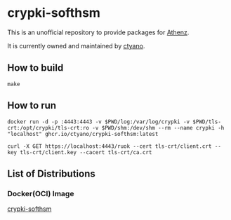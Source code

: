 # crypki-softhsm

This is an unofficial repository to provide packages for [Athenz](https://www.athenz.io).

It is currently owned and maintained by [ctyano](https://github.com/ctyano).

## How to build

```
make
```

## How to run

```
docker run -d -p :4443:4443 -v $PWD/log:/var/log/crypki -v $PWD/tls-crt:/opt/crypki/tls-crt:ro -v $PWD/shm:/dev/shm --rm --name crypki -h "localhost" ghcr.io/ctyano/crypki-softhsm:latest
```

```
curl -X GET https://localhost:4443/ruok --cert tls-crt/client.crt --key tls-crt/client.key --cacert tls-crt/ca.crt 
```

## List of Distributions

### Docker(OCI) Image

[crypki-softhsm](https://github.com/users/ctyano/packages/container/package/crypki-softhsm)

